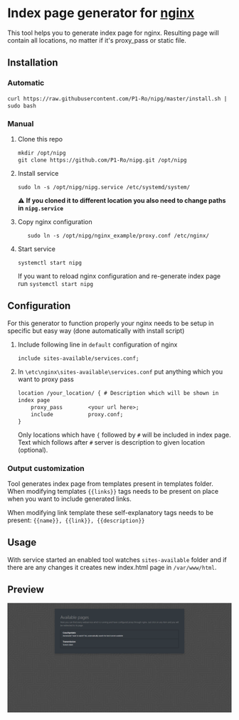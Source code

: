# Index page generator for [nginx](https://www.nginx.com/)
This tool helps you to generate index page for nginx. Resulting page will contain all locations, no matter if it's proxy_pass or static file.

## Installation
### Automatic
    
    curl https://raw.githubusercontent.com/P1-Ro/nipg/master/install.sh | sudo bash

### Manual

1. Clone this repo 
    ```
    mkdir /opt/nipg
    git clone https://github.com/P1-Ro/nipg.git /opt/nipg
    ```

2. Install service 
    ```
    sudo ln -s /opt/nipg/nipg.service /etc/systemd/system/
    ```
   :warning: **If you cloned it to different location you also need to change paths in `nipg.service`**

4. Copy nginx configuration
    ```
       sudo ln -s /opt/nipg/nginx_example/proxy.conf /etc/nginx/
    ```

4. Start service
    ```
   systemctl start nipg 
   ```
   If you want to reload nginx configuration and re-generate index page run `systemctl start nipg`

## Configuration
For this generator to function properly your nginx needs to be setup in specific but easy way (done automatically with install script)

1. Include following line in `default` configuration of nginx
    ```
   include sites-available/services.conf;
    ```
2. In `\etc\nginx\sites-available\services.conf` put anything which you want to proxy pass
    ```
   location /your_location/ { # Description which will be shown in index page
        proxy_pass        <your url here>;
        include           proxy.conf;
    }
   ```
   
   Only locations which have `{` followed by `#` will be included in index page.
   Text which follows after `#` server is description to given location (optional).

### Output customization
Tool generates index page from templates present in templates folder.
When modifying templates `{{links}}` tags needs to be present on place when you want to include generated links.

When modifying link template these self-explanatory tags needs to be present: `{{name}}, {{link}}, {{description}} `

## Usage
With service started an enabled tool watches `sites-available` folder and if there are any changes it creates new index.html page in `/var/www/html`.

## Preview
![Screenshot of web interface](https://github.com/P1-Ro/nipg/blob/master/preview.png)
